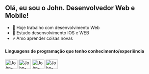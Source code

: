 ## Olá, eu sou o John. Desenvolvedor Web e Mobile!

  - 🔭 Hoje trabalho com desenvolvimento Web
  - 🌱 Estudo desenvolvimento IOS e WEB
  - ⚡ Amo aprender coisas novas 
  
  #### Linguagens de programação que tenho conhecimento/experiência
  
 <div>
  <img alig="center" alt="John-swift" height="30" width="40" src="https://cdn.jsdelivr.net/gh/devicons/devicon/icons/swift/swift-original.svg" />
  <img alig="center" alt="John-swift" height="30" width="40" src="https://cdn.jsdelivr.net/gh/devicons/devicon/icons/typescript/typescript-original.svg" />
  <img alig="center" alt="John-swift" height="30" width="40" src="https://cdn.jsdelivr.net/gh/devicons/devicon/icons/javascript/javascript-original.svg" />
  <img alig="center" alt="John-swift" height="30" width="40" src="https://cdn.jsdelivr.net/gh/devicons/devicon/icons/csharp/csharp-original.svg" />      
</div>
      

